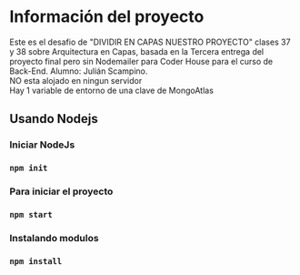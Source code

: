 # Información del proyecto

Este es el desafio de "DIVIDIR EN CAPAS NUESTRO PROYECTO" clases 37 y 38 sobre Arquitectura en Capas, basada en la Tercera entrega del proyecto final pero sin Nodemailer para Coder House para el curso de Back-End. Alumno: Julián Scampino.  
NO esta alojado en ningun servidor  
Hay 1 variable de entorno de una clave de MongoAtlas  

## Usando Nodejs

### Iniciar NodeJs

###  `npm init`

### Para iniciar el proyecto

###  `npm start`

### Instalando modulos

###  `npm install`








